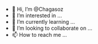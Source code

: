 - 👋 Hi, I’m @Chagasoz
- 👀 I’m interested in ...
- 🌱 I’m currently learning ...
- 💞️ I’m looking to collaborate on ...
- 📫 How to reach me ...

<!---
Chagasoz/Chagasoz is a ✨ special ✨ repository because its `README.md` (this file) appears on your GitHub profile.
You can click the Preview link to take a look at your changes.
--->

